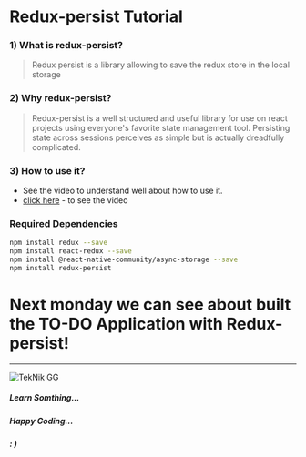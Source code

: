 # Redux-persist Tutorial

### 1) What is redux-persist?
> Redux persist is a library allowing to save the redux store in the local storage
### 2) Why redux-persist?
> Redux-persist is a well structured and useful library for use on react projects using everyone's favorite state management tool. Persisting state across sessions perceives as simple but is actually dreadfully complicated.
### 3) How to use it?
 - See the video to understand well about how to use it.
 - [click here](https://youtu.be/Aug5ZV3dCVM) - to see the video
 
### Required Dependencies
```sh
npm install redux --save
npm install react-redux --save
npm install @react-native-community/async-storage --save
npm install redux-persist
```
 
# Next monday we can see about built the TO-DO Application with Redux-persist!
___
![TekNik GG](http://teknikgg.ga/wp-content/uploads/2019/05/cropped-TekNik-GG-Transparent-270x270.png)
##### Learn Somthing...
##### Happy Coding...
##### : )